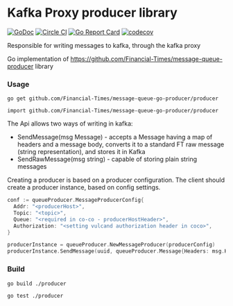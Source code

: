 # Kafka Proxy producer library

[![GoDoc](https://godoc.org/github.com/Financial-Times/message-queue-go-producer/producer?status.svg)](https://godoc.org/github.com/Financial-Times/message-queue-go-producer/producer)
[![Circle CI](https://circleci.com/gh/Financial-Times/message-queue-go-producer.svg?style=shield)](https://circleci.com/gh/Financial-Times/message-queue-go-producer/tree/master) [![Go Report Card](https://goreportcard.com/badge/github.com/Financial-Times/message-queue-go-producer)](https://goreportcard.com/report/github.com/Financial-Times/message-queue-go-producer)  [![codecov](https://codecov.io/gh/Financial-Times/message-queue-go-producer/branch/master/graph/badge.svg)](https://codecov.io/gh/Financial-Times/message-queue-go-producer)


Responsible for writing messages to kafka, through the kafka proxy

Go implementation of https://github.com/Financial-Times/message-queue-producer library

### Usage

`go get github.com/Financial-Times/message-queue-go-producer/producer`

`import github.com/Financial-Times/message-queue-go-producer/producer`

The Api allows two ways of writing in kafka:

* SendMessage(msg Message) - accepts a Message having a map of headers and a message body, converts it to a standard FT raw message (string representation), and stores it in Kafka
* SendRawMessage(msg string) - capable of storing plain string messages

Creating a producer is based on a producer configuration. The client should create a producer instance, based on config settings.

```go
conf := queueProducer.MessageProducerConfig{
  Addr: "<producerHost>",
  Topic: "<topic>",
  Queue: "<required in co-co - producerHostHeader>",
  Authorization: "<setting vulcand authorization header in coco>",
}

producerInstance = queueProducer.NewMessageProducer(producerConfig)
producerInstance.SendMessage(uuid, queueProducer.Message{Headers: msg.Headers, Body: msg.Body})

```

### Build

`go build ./producer`

`go test ./producer`
